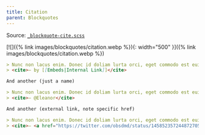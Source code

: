 ```yaml
---
title: Citation
parent: Blockquotes
---
```


Source: [`_blockquote-cite.scss`](https://github.com/ElsaTam/obsidian-fancy-a-story/blob/main/postcss/editor/blockquotes/_blockquote-cite.scss)

[![]({% link images/blockquotes/citation.webp %}){: width="500" }]({% link images/blockquotes/citation.webp %})

```markdown
> Nunc non lacus enim. Donec id doliam lurta orci, eget commodo est euismod a. Vestibulum ante ipsum primis in faucibus orci luctus et ultrices posuere cubilia curae;
> <cite>— by [[Embeds|Internal Link]]</cite>

And another (just a name)

> Nunc non lacus enim. Donec id doliam lurta orci, eget commodo est euismod a. Vestibulum ante ipsum primis in faucibus orci luctus et ultrices posuere cubilia curae
> <cite>— @Eleanor</cite>

And another (external link, note specific href)

> Nunc non lacus enim. Donec id doliam lurta orci, eget commodo est euismod a. Vestibulum ante ipsum primis in faucibus orci luctus et ultrices posuere cubilia curae
> <cite>— <a href="https://twitter.com/obsdmd/status/1458523572448727051?s=20">@obsdmd</a></cite>
```